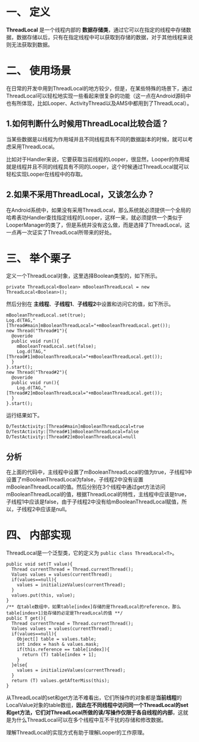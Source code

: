 
#  一、 定义 #
**ThreadLocal** 是一个线程内部的 **数据存储类**，通过它可以在指定的线程中存储数据，数据存储以后，只有在指定线程中可以获取到存储的数据，对于其他线程来说则无法获取到数据。

# 二、 使用场景 #
在日常的开发中用到ThreadLocal的地方较少，但是，在某些特殊的场景下，通过ThreadLocal可以轻松地实现一些看起来很复杂的功能（这一点在Android源码中也有所体现，比如Looper、ActivityThread以及AMS中都用到了ThreadLocal）。
## 1.如何判断什么时候用ThreadLocal比较合适？ ##
当某些数据是以线程为作用域并且不同线程具有不同的数据副本的时候，就可以考虑采用ThreadLocal。

比如对于Handler来说，它要获取当前线程的Looper，很显然，Looper的作用域就是线程并且不同的线程具有不同的Looper，这个时候通过ThreadLocal就可以轻松实现Looper在线程中的存取。

## 2.如果不采用ThreadLocal，又该怎么办？ ##
在Android系统中，如果没有采用ThreadLocal，那么系统就必须提供一个全局的哈希表功Handler查找指定线程的Looper，这样一来，就必须提供一个类似于LooperManager的类了，但是系统并没有这么做，而是选择了ThreadLocal，这一点再一次证实了ThreadLocal所带来的好处。

# 三、 举个栗子 #

定义一个ThreadLocal对象，这里选择Boolean类型的，如下所示。

	private ThreadLocal<Boolean> mBooleanThreadLocal = new ThreadLocal<Boolean>();

然后分别在 **主线程**、**子线程1**、**子线程2**中设置和访问它的值，如下所示。

	mBooleanThreadLocal.set(true);
	Log.d(TAG,"[Thread#main]mBooleanThreadLocal="+mBooleanThreadLocal.get());
	new Thread("Thread#1"){
	  @overide
	  public void run(){
	    mBooleanTreadLocal.set(false);
	    Log.d(TAG,"[Thread#1]mBooleanThreadLocal="+mBooleanThreadLocal.get());
	  }
	}.start();
	new Thread("Thread#2"){
	  @overide
	  public void run(){
	    Log.d(TAG,"[Thread#2]mBooleanThreadLocal="+mBooleanThreadLocal.get());
	  }
	}.start();

运行结果如下。

	D/TestActivity:[Thread#main]mBooleanThreadLocal=true
	D/TestActivity:[Thread#1]mBooleanThreadLocal=false
	D/TestActivity:[Thread#2]mBooleanThreadLocal=null

## 分析 ##
在上面的代码中，主线程中设置了mBooleanThreadLocal的值为true，子线程1中设置了mBooleanThreadLocal为false，子线程2中没有设置mBooleanThreadLocal的值。然后分别在3个线程中通过get方法访问mBooleanThreadLocal的值，根据ThreadLocal的特性，主线程中应该是true，子线程1中应该是false，由于子线程2中没有给mBooleanThreadLocal赋值，所以，子线程2中应该是null。
# 四、 内部实现 #

ThreadLocal是一个泛型类，它的定义为 `public class ThreadLocal<T>`。

	public void set(T value){
	  Thread currentThread = Thread.currentThread();
	  Values values = values(currentThread);
	  if(values==null){
	    values = initializeValues(currentThread);
	  }
	  values.put(this, value);
	}
	/** 在table数组中，如果table[index]存储的是ThreadLocal的reference，那么table[index+1]处存储的必定是ThreadLocal的值 **/
	public T get(){
	  Thread currentThread = Thread.currentThread();
	  Values values = values(currentThread);
	  if(values==null){
	    Object[] table = values.table;
	    int index = hash & values.mask;
	    if(this.reference == table[index]){
		  return (T) table[index + 1];    
	    }
	  }else{
	    values = initializeValues(currentThread);
	  }
	  return (T) values.getAfterMiss(this);
	}
从ThreadLocal的set和get方法不难看出，它们所操作的对象都是**当前线程**的LocalValue对象的table数组，**因此在不同线程中访问同一个ThreadLocal的set和get方法，它们对ThreadLocal所做的读/写操作仅限于各自线程的内部**，这就是为什么ThreadLocal可以在多个线程中互不干扰的存储和修改数据。

理解ThreadLocal的实现方式有助于理解Looper的工作原理。